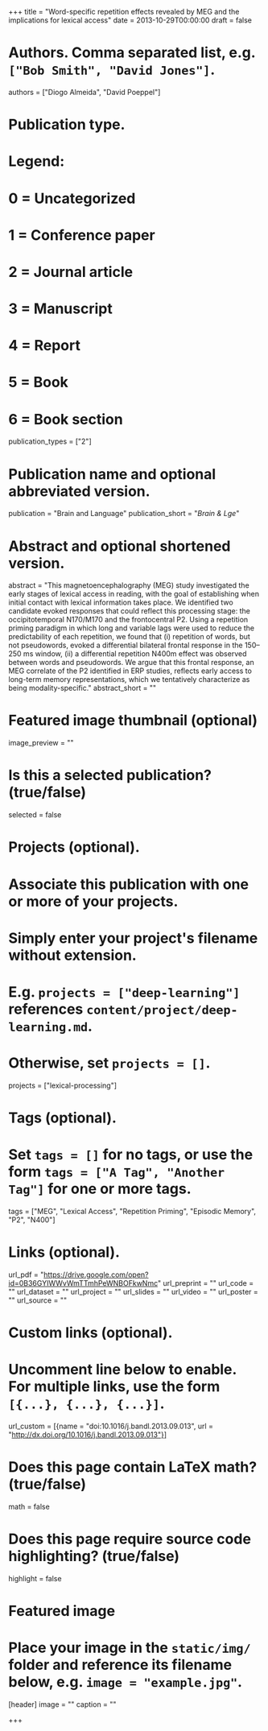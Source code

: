 +++
title = "Word-specific repetition effects revealed by MEG and the implications for lexical access"
date = 2013-10-29T00:00:00
draft = false

# Authors. Comma separated list, e.g. `["Bob Smith", "David Jones"]`.
authors = ["Diogo Almeida", "David Poeppel"]

# Publication type.
# Legend:
# 0 = Uncategorized
# 1 = Conference paper
# 2 = Journal article
# 3 = Manuscript
# 4 = Report
# 5 = Book
# 6 = Book section
publication_types = ["2"]

# Publication name and optional abbreviated version.
publication = "Brain and Language"
publication_short = "*Brain & Lge*"

# Abstract and optional shortened version.
abstract = "This magnetoencephalography (MEG) study investigated the early stages of lexical access in reading, with the goal of establishing when initial contact with lexical information takes place. We identified two candidate evoked responses that could reflect this processing stage: the occipitotemporal N170/M170 and the frontocentral P2. Using a repetition priming paradigm in which long and variable lags were used to reduce the predictability of each repetition, we found that (i) repetition of words, but not pseudowords, evoked a differential bilateral frontal response in the 150–250 ms window, (ii) a differential repetition N400m effect was observed between words and pseudowords. We argue that this frontal response, an MEG correlate of the P2 identified in ERP studies, reflects early access to long-term memory representations, which we tentatively characterize as being modality-specific."
abstract_short = ""

# Featured image thumbnail (optional)
image_preview = ""

# Is this a selected publication? (true/false)
selected = false

# Projects (optional).
#   Associate this publication with one or more of your projects.
#   Simply enter your project's filename without extension.
#   E.g. `projects = ["deep-learning"]` references `content/project/deep-learning.md`.
#   Otherwise, set `projects = []`.
projects = ["lexical-processing"]

# Tags (optional).
#   Set `tags = []` for no tags, or use the form `tags = ["A Tag", "Another Tag"]` for one or more tags.
tags = ["MEG", "Lexical Access", "Repetition Priming", "Episodic Memory", "P2", "N400"]

# Links (optional).
url_pdf = "https://drive.google.com/open?id=0B36GYIWWvWmTTmhPeWNBOFkwNmc"
url_preprint = ""
url_code = ""
url_dataset = ""
url_project = ""
url_slides = ""
url_video = ""
url_poster = ""
url_source = ""


# Custom links (optional).
#   Uncomment line below to enable. For multiple links, use the form `[{...}, {...}, {...}]`.
url_custom = [{name = "doi:10.1016/j.bandl.2013.09.013", url = "http://dx.doi.org/10.1016/j.bandl.2013.09.013"}]

# Does this page contain LaTeX math? (true/false)
math = false

# Does this page require source code highlighting? (true/false)
highlight = false

# Featured image
# Place your image in the `static/img/` folder and reference its filename below, e.g. `image = "example.jpg"`.
[header]
image = ""
caption = ""

+++
